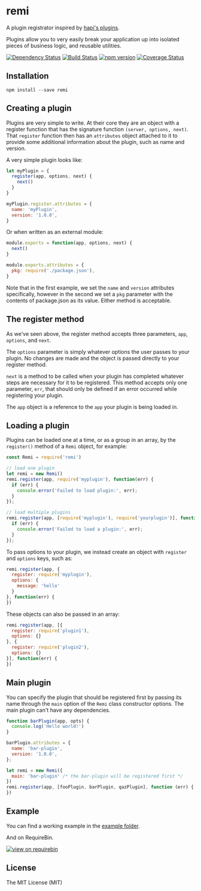 # remi

A plugin registrator inspired by [hapi's plugins](http://hapijs.com/tutorials/plugins).

Plugins allow you to very easily break your application up into isolated pieces of
business logic, and reusable utilities.

[![Dependency Status](https://david-dm.org/zkochan/remi/status.svg?style=flat)](https://david-dm.org/zkochan/remi)
[![Build Status](https://travis-ci.org/zkochan/remi.svg?branch=master)](https://travis-ci.org/zkochan/remi)
[![npm version](https://badge.fury.io/js/remi.svg)](http://badge.fury.io/js/remi)
[![Coverage Status](https://coveralls.io/repos/zkochan/remi/badge.svg?branch=master&service=github)](https://coveralls.io/github/zkochan/remi?branch=master)


## Installation

```
npm install --save remi
```


## Creating a plugin

Plugins are very simple to write. At their core they are an object with a register
function that has the signature function `(server, options, next)`. That `register`
function then has an `attributes` object attached to it to provide some
additional information about the plugin, such as name and version.

A very simple plugin looks like:

```js
let myPlugin = {
  register(app, options, next) {
    next()
  }
}

myPlugin.register.attributes = {
  name: 'myPlugin',
  version: '1.0.0',
}
```

Or when written as an external module:

```js
module.exports = function(app, options, next) {
  next()
}

module.exports.attributes = {
  pkg: require('./package.json'),
}
```

Note that in the first example, we set the `name` and `version` attributes specifically,
however in the second we set a `pkg` parameter with the contents of package.json as
its value. Either method is acceptable.


## The register method

As we've seen above, the register method accepts three parameters, `app`, `options`, and `next`.

The `options` parameter is simply whatever options the user passes to your plugin.
No changes are made and the object is passed directly to your register method.

`next` is a method to be called when your plugin has completed whatever steps are
necessary for it to be registered. This method accepts only one parameter, `err`,
that should only be defined if an error occurred while registering your plugin.

The `app` object is a reference to the `app` your plugin is being loaded in.


## Loading a plugin

Plugins can be loaded one at a time, or as a group in an array, by the
`register()` method of a `Remi` object, for example:

```js
const Remi = require('remi')

// load one plugin
let remi = new Remi()
remi.register(app, require('myplugin'), function(err) {
  if (err) {
    console.error('Failed to load plugin:', err);
  }
});

// load multiple plugins
remi.register(app, [require('myplugin'), require('yourplugin')], function(err) {
  if (err) {
    console.error('Failed to load a plugin:', err);
  }
});
```

To pass options to your plugin, we instead create an object with `register` and `options` keys, such as:

```js
remi.register(app, {
  register: require('myplugin'),
  options: {
    message: 'hello'
  }
}, function(err) {
})
```

These objects can also be passed in an array:

```js
remi.register(app, [{
  register: require('plugin1'),
  options: {}
}, {
  register: require('plugin2'),
  options: {}
}], function(err) {
})
```


## Main plugin

You can specify the plugin that should be registered first by passing its name
through the `main` option of the `Remi` class constructor options. The main plugin can't have any
dependencies.

```js
function barPlugin(app, opts) {
  console.log('Hello world!')
}

barPlugin.attributes = {
  name: 'bar-plugin',
  version: '1.0.0',
};

let remi = new Remi({
  main: 'bar-plugin' /* the bar-plugin will be registered first */
})
remi.register(app, [fooPlugin, barPlugin, qazPlugin], function (err) {
})
```


## Example

You can find a working example in the [example folder](example).

And on RequireBin.

[![view on requirebin](http://requirebin.com/badge.png)](http://requirebin.com/?gist=27ea2b9d6dc72abea03c)


## License

The MIT License (MIT)
